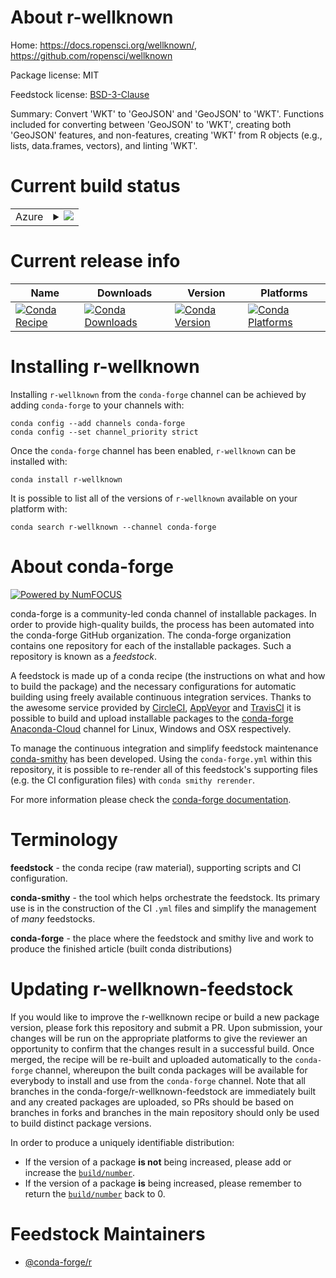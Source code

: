 About r-wellknown
=================

Home: https://docs.ropensci.org/wellknown/, https://github.com/ropensci/wellknown

Package license: MIT

Feedstock license: [BSD-3-Clause](https://github.com/conda-forge/r-wellknown-feedstock/blob/master/LICENSE.txt)

Summary: Convert 'WKT' to 'GeoJSON' and 'GeoJSON' to 'WKT'. Functions included for converting between 'GeoJSON' to 'WKT', creating both 'GeoJSON' features, and non-features, creating 'WKT' from R objects (e.g., lists, data.frames, vectors), and linting 'WKT'.

Current build status
====================


<table>
    
  <tr>
    <td>Azure</td>
    <td>
      <details>
        <summary>
          <a href="https://dev.azure.com/conda-forge/feedstock-builds/_build/latest?definitionId=11563&branchName=master">
            <img src="https://dev.azure.com/conda-forge/feedstock-builds/_apis/build/status/r-wellknown-feedstock?branchName=master">
          </a>
        </summary>
        <table>
          <thead><tr><th>Variant</th><th>Status</th></tr></thead>
          <tbody><tr>
              <td>linux_64_r_base3.6</td>
              <td>
                <a href="https://dev.azure.com/conda-forge/feedstock-builds/_build/latest?definitionId=11563&branchName=master">
                  <img src="https://dev.azure.com/conda-forge/feedstock-builds/_apis/build/status/r-wellknown-feedstock?branchName=master&jobName=linux&configuration=linux_64_r_base3.6" alt="variant">
                </a>
              </td>
            </tr><tr>
              <td>linux_64_r_base4.0</td>
              <td>
                <a href="https://dev.azure.com/conda-forge/feedstock-builds/_build/latest?definitionId=11563&branchName=master">
                  <img src="https://dev.azure.com/conda-forge/feedstock-builds/_apis/build/status/r-wellknown-feedstock?branchName=master&jobName=linux&configuration=linux_64_r_base4.0" alt="variant">
                </a>
              </td>
            </tr><tr>
              <td>osx_64_r_base3.6</td>
              <td>
                <a href="https://dev.azure.com/conda-forge/feedstock-builds/_build/latest?definitionId=11563&branchName=master">
                  <img src="https://dev.azure.com/conda-forge/feedstock-builds/_apis/build/status/r-wellknown-feedstock?branchName=master&jobName=osx&configuration=osx_64_r_base3.6" alt="variant">
                </a>
              </td>
            </tr><tr>
              <td>osx_64_r_base4.0</td>
              <td>
                <a href="https://dev.azure.com/conda-forge/feedstock-builds/_build/latest?definitionId=11563&branchName=master">
                  <img src="https://dev.azure.com/conda-forge/feedstock-builds/_apis/build/status/r-wellknown-feedstock?branchName=master&jobName=osx&configuration=osx_64_r_base4.0" alt="variant">
                </a>
              </td>
            </tr><tr>
              <td>win_64_r_base3.6</td>
              <td>
                <a href="https://dev.azure.com/conda-forge/feedstock-builds/_build/latest?definitionId=11563&branchName=master">
                  <img src="https://dev.azure.com/conda-forge/feedstock-builds/_apis/build/status/r-wellknown-feedstock?branchName=master&jobName=win&configuration=win_64_r_base3.6" alt="variant">
                </a>
              </td>
            </tr><tr>
              <td>win_64_r_base4.0</td>
              <td>
                <a href="https://dev.azure.com/conda-forge/feedstock-builds/_build/latest?definitionId=11563&branchName=master">
                  <img src="https://dev.azure.com/conda-forge/feedstock-builds/_apis/build/status/r-wellknown-feedstock?branchName=master&jobName=win&configuration=win_64_r_base4.0" alt="variant">
                </a>
              </td>
            </tr>
          </tbody>
        </table>
      </details>
    </td>
  </tr>
</table>

Current release info
====================

| Name | Downloads | Version | Platforms |
| --- | --- | --- | --- |
| [![Conda Recipe](https://img.shields.io/badge/recipe-r--wellknown-green.svg)](https://anaconda.org/conda-forge/r-wellknown) | [![Conda Downloads](https://img.shields.io/conda/dn/conda-forge/r-wellknown.svg)](https://anaconda.org/conda-forge/r-wellknown) | [![Conda Version](https://img.shields.io/conda/vn/conda-forge/r-wellknown.svg)](https://anaconda.org/conda-forge/r-wellknown) | [![Conda Platforms](https://img.shields.io/conda/pn/conda-forge/r-wellknown.svg)](https://anaconda.org/conda-forge/r-wellknown) |

Installing r-wellknown
======================

Installing `r-wellknown` from the `conda-forge` channel can be achieved by adding `conda-forge` to your channels with:

```
conda config --add channels conda-forge
conda config --set channel_priority strict
```

Once the `conda-forge` channel has been enabled, `r-wellknown` can be installed with:

```
conda install r-wellknown
```

It is possible to list all of the versions of `r-wellknown` available on your platform with:

```
conda search r-wellknown --channel conda-forge
```


About conda-forge
=================

[![Powered by NumFOCUS](https://img.shields.io/badge/powered%20by-NumFOCUS-orange.svg?style=flat&colorA=E1523D&colorB=007D8A)](http://numfocus.org)

conda-forge is a community-led conda channel of installable packages.
In order to provide high-quality builds, the process has been automated into the
conda-forge GitHub organization. The conda-forge organization contains one repository
for each of the installable packages. Such a repository is known as a *feedstock*.

A feedstock is made up of a conda recipe (the instructions on what and how to build
the package) and the necessary configurations for automatic building using freely
available continuous integration services. Thanks to the awesome service provided by
[CircleCI](https://circleci.com/), [AppVeyor](https://www.appveyor.com/)
and [TravisCI](https://travis-ci.com/) it is possible to build and upload installable
packages to the [conda-forge](https://anaconda.org/conda-forge)
[Anaconda-Cloud](https://anaconda.org/) channel for Linux, Windows and OSX respectively.

To manage the continuous integration and simplify feedstock maintenance
[conda-smithy](https://github.com/conda-forge/conda-smithy) has been developed.
Using the ``conda-forge.yml`` within this repository, it is possible to re-render all of
this feedstock's supporting files (e.g. the CI configuration files) with ``conda smithy rerender``.

For more information please check the [conda-forge documentation](https://conda-forge.org/docs/).

Terminology
===========

**feedstock** - the conda recipe (raw material), supporting scripts and CI configuration.

**conda-smithy** - the tool which helps orchestrate the feedstock.
                   Its primary use is in the construction of the CI ``.yml`` files
                   and simplify the management of *many* feedstocks.

**conda-forge** - the place where the feedstock and smithy live and work to
                  produce the finished article (built conda distributions)


Updating r-wellknown-feedstock
==============================

If you would like to improve the r-wellknown recipe or build a new
package version, please fork this repository and submit a PR. Upon submission,
your changes will be run on the appropriate platforms to give the reviewer an
opportunity to confirm that the changes result in a successful build. Once
merged, the recipe will be re-built and uploaded automatically to the
`conda-forge` channel, whereupon the built conda packages will be available for
everybody to install and use from the `conda-forge` channel.
Note that all branches in the conda-forge/r-wellknown-feedstock are
immediately built and any created packages are uploaded, so PRs should be based
on branches in forks and branches in the main repository should only be used to
build distinct package versions.

In order to produce a uniquely identifiable distribution:
 * If the version of a package **is not** being increased, please add or increase
   the [``build/number``](https://docs.conda.io/projects/conda-build/en/latest/resources/define-metadata.html#build-number-and-string).
 * If the version of a package **is** being increased, please remember to return
   the [``build/number``](https://docs.conda.io/projects/conda-build/en/latest/resources/define-metadata.html#build-number-and-string)
   back to 0.

Feedstock Maintainers
=====================

* [@conda-forge/r](https://github.com/conda-forge/r/)

